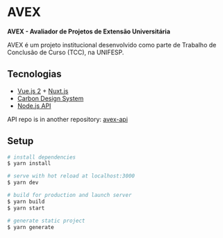 # AVEX

**AVEX - Avaliador de Projetos de Extensão Universitária**

AVEX é um projeto institucional desenvolvido como parte de Trabalho de Conclusão de Curso (TCC), na UNIFESP.

## Tecnologias

- [Vue.js 2](https://vuejs.org/) + [Nuxt.js](https://nuxtjs.org/pt/)
- [Carbon Design System](https://carbondesignsystem.com/)
- [Node.js API](https://nodejs.org/en)

API repo is in another repository: [avex-api](https://github.com/milenamatos/avex_api)

## Setup

```bash
# install dependencies
$ yarn install

# serve with hot reload at localhost:3000
$ yarn dev

# build for production and launch server
$ yarn build
$ yarn start

# generate static project
$ yarn generate
```
